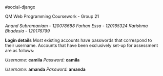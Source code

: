 #social-django

QM Web Programming Coursework -  Group 21

*Anand Subramaniam - 120078688*
*Farhan Essa - 120165324*
*Karishma Bhadesia - 120176799*

**Login details**
Most existing accounts have passwords that correspond to their username.
Accounts that have been exclusively set-up for assessment are as follows:

*Username:* **camila**
*Password:* **camila**

*Username:* **amanda**
*Password:* **amanda**
